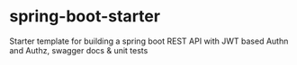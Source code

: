 # spring-boot-starter
Starter template for building a spring boot REST API with JWT based Authn and Authz, swagger docs &amp; unit tests
